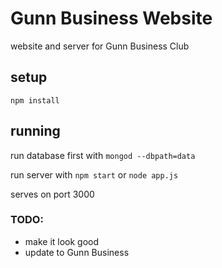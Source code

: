# Gunn Business Website
website and server for Gunn Business Club

## setup
```
npm install
```

## running
run database first with ```mongod --dbpath=data```

run server with ```npm start``` or ```node app.js```

serves on port 3000

### TODO:

- make it look good
- update to Gunn Business
